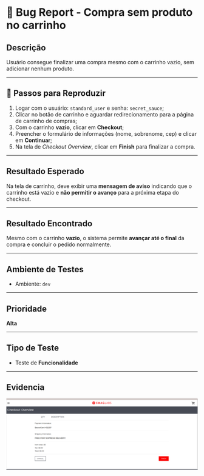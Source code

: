 # 🐞 Bug Report - Compra sem produto no carrinho

## Descrição
Usuário consegue finalizar uma compra mesmo com o carrinho vazio, sem adicionar nenhum produto.

---

## 🔁 Passos para Reproduzir

1. Logar com o usuário: `standard_user` e senha: `secret_sauce`;
2. Clicar no botão de carrinho e aguardar redirecionamento para a página de carrinho de compras;
3. Com o carrinho **vazio**, clicar em **Checkout**;
4. Preencher o formulário de informações (nome, sobrenome, cep) e clicar em **Continuar**;
5. Na tela de _Checkout Overview_, clicar em **Finish** para finalizar a compra.

---

## Resultado Esperado
Na tela de carrinho, deve exibir uma **mensagem de aviso** indicando que o carrinho está vazio e **não permitir o avanço** para a próxima etapa do checkout.

---

## Resultado Encontrado
Mesmo com o carrinho **vazio**, o sistema permite **avançar até o final** da compra e concluir o pedido normalmente.

---

## Ambiente de Testes
- Ambiente: `dev`

---

## Prioridade
**Alta**

---

## Tipo de Teste
- Teste de **Funcionalidade**

---

## Evidencia
![Evidência do Bug](../bugs-report/evidencias-bug-report/evidencia_bug.png)

